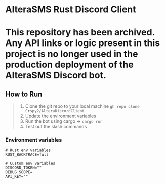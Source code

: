 # AlteraSMS Rust Discord Client


# This repository has been archived. Any API links or logic present in this project is no longer used in the production deployment of the AlteraSMS Discord bot.

## How to Run
> 1. Clone the git repo to your local machine `gh repo clone Crspy2/AlteraDiscordClient` 
> 2. Update the environment variables
> 3. Run the bot using cargo -> `cargo run`
> 4. Test out the slash commands

### Environment variables
```env
# Rust env variables
RUST_BACKTRACE=full

# Custom env variables
DISCORD_TOKEN=""
DEBUG_SCOPE=
API_KEY=""
```

